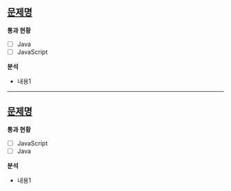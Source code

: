 ## [문제명](문제URL)

**통과 현황**
- [ ] Java
- [ ] JavaScript

**분석**
* 내용1

***

## [문제명](문제URL)

**통과 현황**
- [ ] JavaScript
- [ ] Java

**분석**
* 내용1
